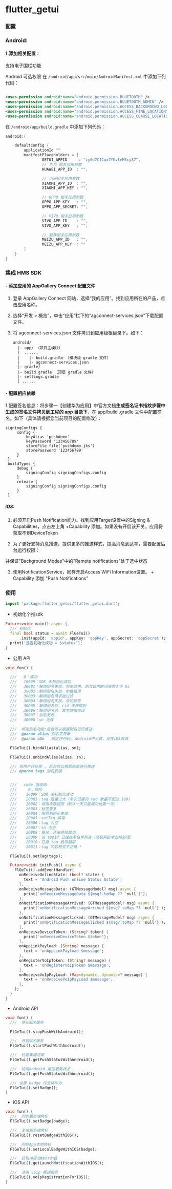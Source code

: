 # flutter_getui

### 配置

### Android:

#### 1.添加相关配置：

支持电子围栏功能

Android 可选权限 在 `/android/app/src/main/AndroidManifest.xml` 中添加下列代码：

```xml

<uses-permission android:name="android.permission.BLUETOOTH" />
<uses-permission android:name="android.permission.BLUETOOTH_ADMIN" />
<uses-permission android:name="android.permission.ACCESS_BACKGROUND_LOCATION" />
<uses-permission android:name="android.permission.ACCESS_FINE_LOCATION" />
<uses-permission android:name="android.permission.ACCESS_COARSE_LOCATION”/>

```

在 `/android/app/build.gradle` 中添加下列代码：

```groovy
android:{

    defaultConfig {
        applicationId ""
        manifestPlaceholders = [
                GETUI_APPID     : "cy0d7CICux7YKvteM5cy87",
                // 华为 相关应用参数
                HUAWEI_APP_ID  : "",

                // 小米相关应用参数
                XIAOMI_APP_ID  : "",
                XIAOMI_APP_KEY : "",

                // OPPO 相关应用参数
                OPPO_APP_KEY   : "",
                OPPO_APP_SECRET: "",

                // VIVO 相关应用参数
                VIVO_APP_ID    : "",
                VIVO_APP_KEY   : "",

                // 魅族相关应用参数
                MEIZU_APP_ID   : "",
                MEIZU_APP_KEY  : ""
        ]
    }
}
```

### 集成 HMS SDK

#### - 添加应用的 AppGallery Connect 配置文件

1. 登录 AppGallery Connect 网站，选择“我的应用”。找到应用所在的产品，点击应用名称。

2. 选择“开发 > 概览”，单击“应用”栏下的“agconnect-services.json”下载配置文件。

3. 将 agconnect-services.json 文件拷贝到应用级根目录下。如下：

   ```
   android/
     |- app/ （项目主模块）
     |  ......
     |    |- build.gradle （模块级 gradle 文件）
     |    |- agconnect-services.json 
     |- gradle/
     |- build.gradle （顶层 gradle 文件）
     |- settings.gradle
     | ......
   ```

#### - 配置相应依赖

1.配置签名信息：将步骤一【创建华为应用】中官方文档**生成签名证书指纹步骤中生成的签名文件拷贝到工程的 app 目录下**，在 app/build
.gradle 文件中配置签名。如下（具体请根据您当前项目的配置修改）：

```
signingConfigs {
     config {
         keyAlias 'pushdemo'
         keyPassword '123456789'
         storeFile file('pushdemo.jks')
         storePassword '123456789'
     }
 }
 buildTypes {
     debug {
         signingConfig signingConfigs.config
     }
     release {
         signingConfig signingConfigs.config
     }
 }
```

##### iOS:

1. 必须开启Push Notification能力。找到应用Target设置中的Signing & Capabilities，点击左上角
   +Capability 添加。如果没有开启该开关，应用将获取不到DeviceToken

2. 为了更好支持消息推送，提供更多的推送样式，提高消息到达率，需要配置后台运行权限：

并保证"Background Modes"中的"Remote notifications"处于选中状态

3. 使用NotificationService，同样开启Access WiFi Information设置。 + Capability 添加 "Push
   Notifications"

### 使用

```dart
import 'package:flutter_getui/flutter_getui.dart';

```

- 初始化个推sdk

```dart
Future<void> main() async {
  /// 初始化
  final bool status = await FlGeTui()
      .init(appId: 'appid', appKey: 'appKey', appSecret: 'appSecret');
  print('是否初始化成功 = $status');
}
```

- 公用 API

```dart
void fun() {

  ///   0：成功
  ///   10099：SDK 未初始化成功
  ///   30001：解绑别名失败，频率过快，两次调用的间隔需大于 5s
  ///   30002：解绑别名失败，参数错误
  ///   30003：解绑别名请求被过滤
  ///   30004：解绑别名失败，未知异常
  ///   30005：解绑别名时，cid 未获取到
  ///   30006：解绑别名时，发生网络错误
  ///   30007：别名无效
  ///   30008：sn 无效

  ///  绑定别名功能:后台可以根据别名进行推送
  ///  @param alias 别名字符串
  ///  @param aSn   绑定序列码, Android中无效，仅在iOS有效

  FlGeTui().bindAlias(alias, sn);

  FlGeTui().unbindAlias(alias, sn);

  /// 给用户打标签 , 后台可以根据标签进行推送
  /// @param tags 别名数组


  ///   code 值说明
  ///     0：成功
  ///    10099：SDK 未初始化成功
  ///    20001：tag 数量过大（单次设置的 tag 数量不超过 100)
  ///    20002：调用次数超限（默认一天只能成功设置一次）
  ///    20003：标签重复
  ///    20004：服务初始化失败
  ///    20005：setTag 异常
  ///    20006：tag 为空
  ///    20007：sn 为空
  ///    20008：离线，还未登陆成功
  ///    20009：该 appid 已经在黑名单列表（请联系技术支持处理）
  ///    20010：已存 tag 数目超限
  ///    20011：tag 内容格式不正确 *

  FlGeTui().setTag(tags);

  Future<void> initPush() async {
    FlGeTui().addEventHandler(
      onReceiveOnlineState: (bool? state) {
        text = 'Android Push online Status $state';
      },
      onReceiveMessageData: (GTMessageModel? msg) async {
        print('onReceiveMessageData ${msg?.toMap ?? 'null'}');
      },
      onNotificationMessageArrived: (GTMessageModel? msg) async {
        print('onNotificationMessageArrived ${msg?.toMap ?? 'null'}');
      },
      onNotificationMessageClicked: (GTMessageModel? msg) async {
        print('onNotificationMessageClicked ${msg?.toMap ?? 'null'}');
      },
      onReceiveDeviceToken: (String? token) {
        print('onReceiveDeviceToken $token');
      },
      onAppLinkPayload: (String? message) {
        text = 'onAppLinkPayload $message';
      },
      onRegisterVoIpToken: (String? message) {
        text = 'onRegisterVoIpToken $message';
      },
      onReceiveVoIpPayLoad: (Map<dynamic, dynamic>? message) {
        text = 'onReceiveVoIpPayLoad $message';
      },
    );
  }
}

```

- Android API

```dart
void fun() {
  ///  停止SDK服务

  FlGeTui().stopPushWithAndroid();

  ///  开启SDK服务
  FlGeTui().startPushWithAndroid();

  ///  检查集成结果
  FlGeTui().getPushStatusWithAndroid();

  ///  检测android 推送服务状态
  FlGeTui().getPushStatusWithAndroid();

  /// 设置 badge 仅支持华为
  FlGeTui().setBadge();
}
```

- iOS API

```dart
void fun() {
  ///  同步服务端角标
  FlGeTui().setBadge(badge);

  ///  复位服务端角标
  FlGeTui().resetBadgeWithIOS();

  ///  同步App本地角标
  FlGeTui().setLocalBadgeWithIOS(badge);

  ///  获取冷启动Apns参数
  FlGeTui().getLaunchNotificationWithIOS();

  ///  注册 voip 推送服务
  FlGeTui().voIpRegistrationForIOS();
}
```


